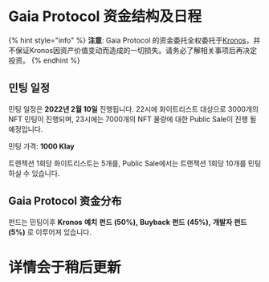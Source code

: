# Gaia Protocol 资金结构及日程

{% hint style="info" %}
**注意**: Gaia Protocol 的资金委托全权委托于[Kronos](https://docs.kronosdao.finance/v/kr/)，并不保证Kronos因资产价值变动而造成的一切损失。请务必了解相关事项后再决定投资。
{% endhint %}

## 민팅 일정

민팅 일정은 **2022년 2월 10일** 진행됩니다. 22시에 화이트리스트 대상으로 3000개의 NFT 민팅이 진행되며, 23시에는 7000개의 NFT 물량에 대한 Public Sale이 진행 될 예정입니다.

민팅 가격: **1000 Klay**

트렌젝션 1회당 화이트리스트는 5개를, Public Sale에서는 트랜젝션 1회당 10개를 민팅하실 수 있습니다.

## Gaia Protocol 资金分布

펀드는 민팅이후 **Kronos** **예치** **펀드** **(50%),** **Buyback** **펀드** **(45%),** **개발자 펀드 (5%)** 로 이루어져 있습니다.

# 详情会于稍后更新
